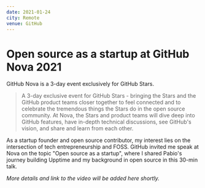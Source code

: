 ```yaml
---
date: 2021-01-24
city: Remote
venue: GitHub
---
```


# Open source as a startup at GitHub Nova 2021

GitHub Nova is a 3-day event exclusively for GitHub Stars.

> A 3-day exclusive event for GitHub Stars - bringing the Stars and the GitHub product teams closer together to feel connected and to celebrate the tremendous things the Stars do in the open source community. At Nova, the Stars and product teams will dive deep into GitHub features, have in-depth technical discussions, see GitHub's vision, and share and learn from each other.

As a startup founder and open source contributor, my interest lies on the intersection of tech entrepreneurship and FOSS. GitHub invited me speak at Nova on the topic "Open source as a startup", where I shared Pabio's journey building Upptime and my background in open source in this 30-min talk.

_More details and link to the video will be added here shortly._

